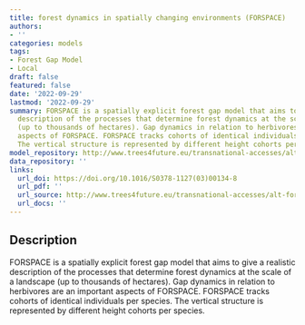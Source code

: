 ```yaml
---
title: forest dynamics in spatially changing environments (FORSPACE)
authors:
- ''
categories: models
tags:
- Forest Gap Model
- Local
draft: false
featured: false
date: '2022-09-29'
lastmod: '2022-09-29'
summary: FORSPACE is a spatially explicit forest gap model that aims to give a realistic
  description of the processes that determine forest dynamics at the scale of a landscape
  (up to thousands of hectares). Gap dynamics in relation to herbivores are an important
  aspects of FORSPACE. FORSPACE tracks cohorts of identical individuals per species.
  The vertical structure is represented by different height cohorts per species.
model_repository: http://www.trees4future.eu/transnational-accesses/alt-for/alt-for-technical-information.html#FORSPACE
data_repository: ''
links:
  url_doi: https://doi.org/10.1016/S0378-1127(03)00134-8
  url_pdf: ''
  url_source: http://www.trees4future.eu/transnational-accesses/alt-for/alt-for-technical-information.html#FORSPACE
  url_docs: ''
---
```


## Description

FORSPACE is a spatially explicit forest gap model that aims to give a realistic description of the processes that determine forest dynamics at the scale of a landscape (up to thousands of hectares). Gap dynamics in relation to herbivores are an important aspects of FORSPACE. FORSPACE tracks cohorts of identical individuals per species. The vertical structure is represented by different height cohorts per species.

